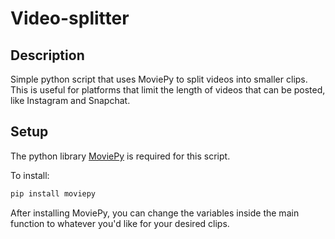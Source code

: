 # Video-splitter

## Description

Simple python script that uses MoviePy to split videos into smaller clips. This is useful for platforms that limit the length of videos that can be posted, like Instagram and Snapchat.

## Setup

The python library [MoviePy](https://pypi.org/project/moviepy/) is required for this script.

To install:
```bash
pip install moviepy
```

After installing MoviePy, you can change the variables inside the main function to whatever you'd like for your desired clips.
